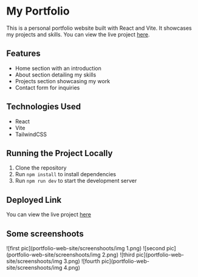 # My Portfolio

This is a personal portfolio website built with React and Vite. It showcases my projects and skills. 
You can view the live project [here](https://portfolio-web-site-ilkerkrbyikks-projects.vercel.app).


## Features
- Home section with an introduction
- About section detailing my skills
- Projects section showcasing my work
- Contact form for inquiries

## Technologies Used
- React
- Vite
- TailwindCSS

## Running the Project Locally
1. Clone the repository
2. Run `npm install` to install dependencies
3. Run `npm run dev` to start the development server

## Deployed Link
You can view the live project [here](https://portfolio-web-site-ilkerkrbyikks-projects.vercel.app)

## Some screenshoots 

![first pic](portfolio-web-site/screenshoots/img 1.png)
![second pic](portfolio-web-site/screenshoots/img 2.png)
![third pic](portfolio-web-site/screenshoots/img 3.png)
![fourth pic](portfolio-web-site/screenshoots/img 4.png)


